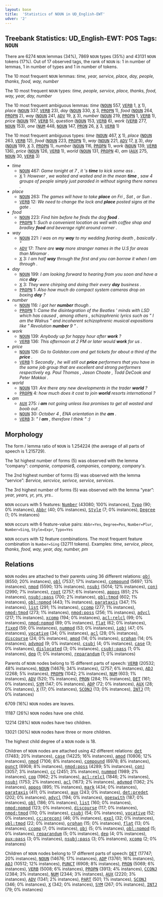 ```yaml
---
layout: base
title:  'Statistics of NOUN in UD_English-EWT'
udver: '2'
---
```


## Treebank Statistics: UD_English-EWT: POS Tags: `NOUN`

There are 6274 `NOUN` lemmas (34%), 7869 `NOUN` types (35%) and 43131 `NOUN` tokens (17%).
Out of 17 observed tags, the rank of `NOUN` is: 1 in number of lemmas, 1 in number of types and 1 in number of tokens.

The 10 most frequent `NOUN` lemmas: <em>time, year, service, place, day, people, thanks, food, way, number</em>

The 10 most frequent `NOUN` types:  <em>time, people, service, place, thanks, food, way, year, day, number</em>

The 10 most frequent ambiguous lemmas: <em>time</em> (<tt><a href="en_ewt-pos-NOUN.html">NOUN</a></tt> 557, <tt><a href="en_ewt-pos-VERB.html">VERB</a></tt> 1, <tt><a href="en_ewt-pos-X.html">X</a></tt> 1), <em>place</em> (<tt><a href="en_ewt-pos-NOUN.html">NOUN</a></tt> 337, <tt><a href="en_ewt-pos-VERB.html">VERB</a></tt> 23), <em>day</em> (<tt><a href="en_ewt-pos-NOUN.html">NOUN</a></tt> 330, <tt><a href="en_ewt-pos-X.html">X</a></tt> 3, <tt><a href="en_ewt-pos-PROPN.html">PROPN</a></tt> 1), <em>food</em> (<tt><a href="en_ewt-pos-NOUN.html">NOUN</a></tt> 264, <tt><a href="en_ewt-pos-PROPN.html">PROPN</a></tt> 2), <em>way</em> (<tt><a href="en_ewt-pos-NOUN.html">NOUN</a></tt> 241, <tt><a href="en_ewt-pos-ADV.html">ADV</a></tt> 19, <tt><a href="en_ewt-pos-X.html">X</a></tt> 3), <em>number</em> (<tt><a href="en_ewt-pos-NOUN.html">NOUN</a></tt> 219, <tt><a href="en_ewt-pos-PROPN.html">PROPN</a></tt> 1, <tt><a href="en_ewt-pos-VERB.html">VERB</a></tt> 1), <em>price</em> (<tt><a href="en_ewt-pos-NOUN.html">NOUN</a></tt> 197, <tt><a href="en_ewt-pos-VERB.html">VERB</a></tt> 5), <em>question</em> (<tt><a href="en_ewt-pos-NOUN.html">NOUN</a></tt> 153, <tt><a href="en_ewt-pos-VERB.html">VERB</a></tt> 6), <em>work</em> (<tt><a href="en_ewt-pos-VERB.html">VERB</a></tt> 277, <tt><a href="en_ewt-pos-NOUN.html">NOUN</a></tt> 153), <em>one</em> (<tt><a href="en_ewt-pos-NUM.html">NUM</a></tt> 448, <tt><a href="en_ewt-pos-NOUN.html">NOUN</a></tt> 147, <tt><a href="en_ewt-pos-PRON.html">PRON</a></tt> 26, <tt><a href="en_ewt-pos-X.html">X</a></tt> 3, <tt><a href="en_ewt-pos-VERB.html">VERB</a></tt> 1)

The 10 most frequent ambiguous types:  <em>time</em> (<tt><a href="en_ewt-pos-NOUN.html">NOUN</a></tt> 467, <tt><a href="en_ewt-pos-X.html">X</a></tt> 1), <em>place</em> (<tt><a href="en_ewt-pos-NOUN.html">NOUN</a></tt> 263, <tt><a href="en_ewt-pos-VERB.html">VERB</a></tt> 12), <em>food</em> (<tt><a href="en_ewt-pos-NOUN.html">NOUN</a></tt> 223, <tt><a href="en_ewt-pos-PROPN.html">PROPN</a></tt> 1), <em>way</em> (<tt><a href="en_ewt-pos-NOUN.html">NOUN</a></tt> 221, <tt><a href="en_ewt-pos-ADV.html">ADV</a></tt> 17, <tt><a href="en_ewt-pos-X.html">X</a></tt> 3), <em>day</em> (<tt><a href="en_ewt-pos-NOUN.html">NOUN</a></tt> 199, <tt><a href="en_ewt-pos-X.html">X</a></tt> 3, <tt><a href="en_ewt-pos-PROPN.html">PROPN</a></tt> 1), <em>number</em> (<tt><a href="en_ewt-pos-NOUN.html">NOUN</a></tt> 116, <tt><a href="en_ewt-pos-PROPN.html">PROPN</a></tt> 1), <em>work</em> (<tt><a href="en_ewt-pos-NOUN.html">NOUN</a></tt> 139, <tt><a href="en_ewt-pos-VERB.html">VERB</a></tt> 136), <em>price</em> (<tt><a href="en_ewt-pos-NOUN.html">NOUN</a></tt> 126, <tt><a href="en_ewt-pos-VERB.html">VERB</a></tt> 1), <em>world</em> (<tt><a href="en_ewt-pos-NOUN.html">NOUN</a></tt> 131, <tt><a href="en_ewt-pos-PROPN.html">PROPN</a></tt> 4), <em>am</em> (<tt><a href="en_ewt-pos-AUX.html">AUX</a></tt> 275, <tt><a href="en_ewt-pos-NOUN.html">NOUN</a></tt> 30, <tt><a href="en_ewt-pos-VERB.html">VERB</a></tt> 3)


* <em>time</em>
  * <tt><a href="en_ewt-pos-NOUN.html">NOUN</a></tt> 467: <em>Game tonight at 7 , it 's <b>time</b> to kick some ass .</em>
  * <tt><a href="en_ewt-pos-X.html">X</a></tt> 1: <em>However , we waited and waited and in the mean <b>time</b> , saw 4 groups of people simply just paraded in without signing there names .</em>
* <em>place</em>
  * <tt><a href="en_ewt-pos-NOUN.html">NOUN</a></tt> 263: <em>The games will have to take <b>place</b> on Fri , Sat , or Sun .</em>
  * <tt><a href="en_ewt-pos-VERB.html">VERB</a></tt> 12: <em>We need to change the lock and <b>place</b> posted signs at the gate .</em>
* <em>food</em>
  * <tt><a href="en_ewt-pos-NOUN.html">NOUN</a></tt> 223: <em>Find him before he finds the dog <b>food</b> .</em>
  * <tt><a href="en_ewt-pos-PROPN.html">PROPN</a></tt> 1: <em>Such a convenient location as well with coffee shop and bradley <b>food</b> and beverage right around corner .</em>
* <em>way</em>
  * <tt><a href="en_ewt-pos-NOUN.html">NOUN</a></tt> 221: <em>I was on my <b>way</b> to my wedding fearing death , basically . "</em>
  * <tt><a href="en_ewt-pos-ADV.html">ADV</a></tt> 17: <em>There are <b>way</b> more stranger names in the U.S for areas than Miramar .</em>
  * <tt><a href="en_ewt-pos-X.html">X</a></tt> 3: <em>I am half <b>way</b> through the first and you can borrow it when I am through .</em>
* <em>day</em>
  * <tt><a href="en_ewt-pos-NOUN.html">NOUN</a></tt> 199: <em>I am looking forward to hearing from you soon and have a nice <b>day</b> .</em>
  * <tt><a href="en_ewt-pos-X.html">X</a></tt> 3: <em>They were chirping and doing their every <b>day</b> business .</em>
  * <tt><a href="en_ewt-pos-PROPN.html">PROPN</a></tt> 1: <em>Also how much do compact system cameras drop on boxing <b>day</b> ?</em>
* <em>number</em>
  * <tt><a href="en_ewt-pos-NOUN.html">NOUN</a></tt> 116: <em>i got her <b>number</b> though .</em>
  * <tt><a href="en_ewt-pos-PROPN.html">PROPN</a></tt> 1: <em>Came the disintegration of the Beatles ' minds with LSD which has caused , among others , schizophrenic lyrics such as " I am the Walrus " and incoherent schizophrenic musical expositions like " Revolution <b>number</b> 9 " .</em>
* <em>work</em>
  * <tt><a href="en_ewt-pos-NOUN.html">NOUN</a></tt> 139: <em>Anybody up for happy hour after <b>work</b> ?</em>
  * <tt><a href="en_ewt-pos-VERB.html">VERB</a></tt> 136: <em>This afternoon at 2 PM or later would <b>work</b> for us .</em>
* <em>price</em>
  * <tt><a href="en_ewt-pos-NOUN.html">NOUN</a></tt> 126: <em>Go to Goldstar.com and get tickets for about a third of the <b>price</b> .</em>
  * <tt><a href="en_ewt-pos-VERB.html">VERB</a></tt> 1: <em>Secondly , he will still out <b>price</b> performers that you have in the same job group that are excellent and strong performers respectively eg. Paul Thomas , Jason Choate , Todd DeCook and Peter Makkai .</em>
* <em>world</em>
  * <tt><a href="en_ewt-pos-NOUN.html">NOUN</a></tt> 131: <em>Are there any new developments in the trader <b>world</b> ?</em>
  * <tt><a href="en_ewt-pos-PROPN.html">PROPN</a></tt> 4: <em>how much does it cost to join <b>world</b> resorts international ?</em>
* <em>am</em>
  * <tt><a href="en_ewt-pos-AUX.html">AUX</a></tt> 275: <em>i <b>am</b> not going unless lisa promises to get all wasted and boob out .</em>
  * <tt><a href="en_ewt-pos-NOUN.html">NOUN</a></tt> 30: <em>October 4 , ENA orientation in the <b>am</b> .</em>
  * <tt><a href="en_ewt-pos-VERB.html">VERB</a></tt> 3: <em>" I <b>am</b> , therefore I think " :)</em>

## Morphology

The form / lemma ratio of `NOUN` is 1.254224 (the average of all parts of speech is 1.215729).

The 1st highest number of forms (5) was observed with the lemma “company”: <em>companie, companie$, companies, company, company's</em>.

The 2nd highest number of forms (5) was observed with the lemma “service”: <em>$ervice, sercvice, serivce, service, services</em>.

The 3rd highest number of forms (5) was observed with the lemma “year”: <em>year, years, yr, yrs, yrs.</em>.

`NOUN` occurs with 5 features: <tt><a href="en_ewt-feat-Number.html">Number</a></tt> (43080; 100% instances), <tt><a href="en_ewt-feat-Typo.html">Typo</a></tt> (90; 0% instances), <tt><a href="en_ewt-feat-Abbr.html">Abbr</a></tt> (40; 0% instances), <tt><a href="en_ewt-feat-Style.html">Style</a></tt> (7; 0% instances), <tt><a href="en_ewt-feat-Degree.html">Degree</a></tt> (1; 0% instances)

`NOUN` occurs with 6 feature-value pairs: `Abbr=Yes`, `Degree=Pos`, `Number=Plur`, `Number=Sing`, `Style=Expr`, `Typo=Yes`

`NOUN` occurs with 12 feature combinations.
The most frequent feature combination is `Number=Sing` (32711 tokens).
Examples: <em>time, service, place, thanks, food, way, year, day, number, pm</em>


## Relations

`NOUN` nodes are attached to their parents using 36 different relations: <tt><a href="en_ewt-dep-obj.html">obj</a></tt> (8550; 20% instances), <tt><a href="en_ewt-dep-obl.html">obl</a></tt> (7537; 17% instances), <tt><a href="en_ewt-dep-compound.html">compound</a></tt> (5697; 13% instances), <tt><a href="en_ewt-dep-nmod.html">nmod</a></tt> (5590; 13% instances), <tt><a href="en_ewt-dep-nsubj.html">nsubj</a></tt> (5014; 12% instances), <tt><a href="en_ewt-dep-conj.html">conj</a></tt> (2990; 7% instances), <tt><a href="en_ewt-dep-root.html">root</a></tt> (2757; 6% instances), <tt><a href="en_ewt-dep-appos.html">appos</a></tt> (851; 2% instances), <tt><a href="en_ewt-dep-nsubj-pass.html">nsubj:pass</a></tt> (700; 2% instances), <tt><a href="en_ewt-dep-obl-tmod.html">obl:tmod</a></tt> (602; 1% instances), <tt><a href="en_ewt-dep-obl-npmod.html">obl:npmod</a></tt> (443; 1% instances), <tt><a href="en_ewt-dep-parataxis.html">parataxis</a></tt> (347; 1% instances), <tt><a href="en_ewt-dep-list.html">list</a></tt> (291; 1% instances), <tt><a href="en_ewt-dep-ccomp.html">ccomp</a></tt> (277; 1% instances), <tt><a href="en_ewt-dep-nmod-tmod.html">nmod:tmod</a></tt> (273; 1% instances), <tt><a href="en_ewt-dep-nmod-poss.html">nmod:poss</a></tt> (256; 1% instances), <tt><a href="en_ewt-dep-advcl.html">advcl</a></tt> (217; 1% instances), <tt><a href="en_ewt-dep-xcomp.html">xcomp</a></tt> (194; 0% instances), <tt><a href="en_ewt-dep-acl-relcl.html">acl:relcl</a></tt> (99; 0% instances), <tt><a href="en_ewt-dep-nmod-npmod.html">nmod:npmod</a></tt> (89; 0% instances), <tt><a href="en_ewt-dep-flat.html">flat</a></tt> (62; 0% instances), <tt><a href="en_ewt-dep-fixed.html">fixed</a></tt> (59; 0% instances), <tt><a href="en_ewt-dep-nummod.html">nummod</a></tt> (53; 0% instances), <tt><a href="en_ewt-dep-iobj.html">iobj</a></tt> (47; 0% instances), <tt><a href="en_ewt-dep-vocative.html">vocative</a></tt> (34; 0% instances), <tt><a href="en_ewt-dep-acl.html">acl</a></tt> (28; 0% instances), <tt><a href="en_ewt-dep-discourse.html">discourse</a></tt> (24; 0% instances), <tt><a href="en_ewt-dep-amod.html">amod</a></tt> (14; 0% instances), <tt><a href="en_ewt-dep-orphan.html">orphan</a></tt> (14; 0% instances), <tt><a href="en_ewt-dep-advmod.html">advmod</a></tt> (9; 0% instances), <tt><a href="en_ewt-dep-csubj.html">csubj</a></tt> (4; 0% instances), <tt><a href="en_ewt-dep-case.html">case</a></tt> (3; 0% instances), <tt><a href="en_ewt-dep-dislocated.html">dislocated</a></tt> (3; 0% instances), <tt><a href="en_ewt-dep-csubj-pass.html">csubj:pass</a></tt> (1; 0% instances), <tt><a href="en_ewt-dep-dep.html">dep</a></tt> (1; 0% instances), <tt><a href="en_ewt-dep-reparandum.html">reparandum</a></tt> (1; 0% instances)

Parents of `NOUN` nodes belong to 15 different parts of speech: <tt><a href="en_ewt-pos-VERB.html">VERB</a></tt> (20532; 48% instances), <tt><a href="en_ewt-pos-NOUN.html">NOUN</a></tt> (14676; 34% instances),  (2757; 6% instances), <tt><a href="en_ewt-pos-ADJ.html">ADJ</a></tt> (2268; 5% instances), <tt><a href="en_ewt-pos-PROPN.html">PROPN</a></tt> (1042; 2% instances), <tt><a href="en_ewt-pos-NUM.html">NUM</a></tt> (603; 1% instances), <tt><a href="en_ewt-pos-ADV.html">ADV</a></tt> (520; 1% instances), <tt><a href="en_ewt-pos-PRON.html">PRON</a></tt> (284; 1% instances), <tt><a href="en_ewt-pos-DET.html">DET</a></tt> (161; 0% instances), <tt><a href="en_ewt-pos-SYM.html">SYM</a></tt> (147; 0% instances), <tt><a href="en_ewt-pos-ADP.html">ADP</a></tt> (72; 0% instances), <tt><a href="en_ewt-pos-AUX.html">AUX</a></tt> (28; 0% instances), <tt><a href="en_ewt-pos-X.html">X</a></tt> (17; 0% instances), <tt><a href="en_ewt-pos-SCONJ.html">SCONJ</a></tt> (13; 0% instances), <tt><a href="en_ewt-pos-INTJ.html">INTJ</a></tt> (11; 0% instances)

6709 (16%) `NOUN` nodes are leaves.

11187 (26%) `NOUN` nodes have one child.

12214 (28%) `NOUN` nodes have two children.

13021 (30%) `NOUN` nodes have three or more children.

The highest child degree of a `NOUN` node is 18.

Children of `NOUN` nodes are attached using 42 different relations: <tt><a href="en_ewt-dep-det.html">det</a></tt> (17483; 20% instances), <tt><a href="en_ewt-dep-case.html">case</a></tt> (14225; 16% instances), <tt><a href="en_ewt-dep-amod.html">amod</a></tt> (10806; 12% instances), <tt><a href="en_ewt-dep-nmod.html">nmod</a></tt> (7106; 8% instances), <tt><a href="en_ewt-dep-compound.html">compound</a></tt> (6978; 8% instances), <tt><a href="en_ewt-dep-punct.html">punct</a></tt> (6908; 8% instances), <tt><a href="en_ewt-dep-nmod-poss.html">nmod:poss</a></tt> (4289; 5% instances), <tt><a href="en_ewt-dep-conj.html">conj</a></tt> (3057; 3% instances), <tt><a href="en_ewt-dep-cc.html">cc</a></tt> (2451; 3% instances), <tt><a href="en_ewt-dep-nummod.html">nummod</a></tt> (1989; 2% instances), <tt><a href="en_ewt-dep-cop.html">cop</a></tt> (1962; 2% instances), <tt><a href="en_ewt-dep-acl-relcl.html">acl:relcl</a></tt> (1846; 2% instances), <tt><a href="en_ewt-dep-nsubj.html">nsubj</a></tt> (1753; 2% instances), <tt><a href="en_ewt-dep-acl.html">acl</a></tt> (1673; 2% instances), <tt><a href="en_ewt-dep-advmod.html">advmod</a></tt> (1362; 2% instances), <tt><a href="en_ewt-dep-appos.html">appos</a></tt> (895; 1% instances), <tt><a href="en_ewt-dep-mark.html">mark</a></tt> (434; 0% instances), <tt><a href="en_ewt-dep-parataxis.html">parataxis</a></tt> (411; 0% instances), <tt><a href="en_ewt-dep-aux.html">aux</a></tt> (243; 0% instances), <tt><a href="en_ewt-dep-det-predet.html">det:predet</a></tt> (202; 0% instances), <tt><a href="en_ewt-dep-advcl.html">advcl</a></tt> (194; 0% instances), <tt><a href="en_ewt-dep-goeswith.html">goeswith</a></tt> (187; 0% instances), <tt><a href="en_ewt-dep-obl.html">obl</a></tt> (186; 0% instances), <tt><a href="en_ewt-dep-list.html">list</a></tt> (160; 0% instances), <tt><a href="en_ewt-dep-nmod-npmod.html">nmod:npmod</a></tt> (123; 0% instances), <tt><a href="en_ewt-dep-discourse.html">discourse</a></tt> (117; 0% instances), <tt><a href="en_ewt-dep-nmod-tmod.html">nmod:tmod</a></tt> (110; 0% instances), <tt><a href="en_ewt-dep-csubj.html">csubj</a></tt> (54; 0% instances), <tt><a href="en_ewt-dep-vocative.html">vocative</a></tt> (52; 0% instances), <tt><a href="en_ewt-dep-cc-preconj.html">cc:preconj</a></tt> (46; 0% instances), <tt><a href="en_ewt-dep-expl.html">expl</a></tt> (32; 0% instances), <tt><a href="en_ewt-dep-obl-tmod.html">obl:tmod</a></tt> (22; 0% instances), <tt><a href="en_ewt-dep-orphan.html">orphan</a></tt> (15; 0% instances), <tt><a href="en_ewt-dep-flat.html">flat</a></tt> (13; 0% instances), <tt><a href="en_ewt-dep-ccomp.html">ccomp</a></tt> (7; 0% instances), <tt><a href="en_ewt-dep-obj.html">obj</a></tt> (5; 0% instances), <tt><a href="en_ewt-dep-obl-npmod.html">obl:npmod</a></tt> (5; 0% instances), <tt><a href="en_ewt-dep-reparandum.html">reparandum</a></tt> (5; 0% instances), <tt><a href="en_ewt-dep-dep.html">dep</a></tt> (4; 0% instances), <tt><a href="en_ewt-dep-aux-pass.html">aux:pass</a></tt> (3; 0% instances), <tt><a href="en_ewt-dep-nsubj-pass.html">nsubj:pass</a></tt> (3; 0% instances), <tt><a href="en_ewt-dep-xcomp.html">xcomp</a></tt> (2; 0% instances)

Children of `NOUN` nodes belong to 17 different parts of speech: <tt><a href="en_ewt-pos-DET.html">DET</a></tt> (17747; 20% instances), <tt><a href="en_ewt-pos-NOUN.html">NOUN</a></tt> (14676; 17% instances), <tt><a href="en_ewt-pos-ADP.html">ADP</a></tt> (13761; 16% instances), <tt><a href="en_ewt-pos-ADJ.html">ADJ</a></tt> (10512; 12% instances), <tt><a href="en_ewt-pos-PUNCT.html">PUNCT</a></tt> (6908; 8% instances), <tt><a href="en_ewt-pos-PRON.html">PRON</a></tt> (5069; 6% instances), <tt><a href="en_ewt-pos-VERB.html">VERB</a></tt> (5008; 6% instances), <tt><a href="en_ewt-pos-PROPN.html">PROPN</a></tt> (3913; 4% instances), <tt><a href="en_ewt-pos-CCONJ.html">CCONJ</a></tt> (2384; 3% instances), <tt><a href="en_ewt-pos-NUM.html">NUM</a></tt> (2344; 3% instances), <tt><a href="en_ewt-pos-AUX.html">AUX</a></tt> (2220; 3% instances), <tt><a href="en_ewt-pos-ADV.html">ADV</a></tt> (1341; 2% instances), <tt><a href="en_ewt-pos-PART.html">PART</a></tt> (501; 1% instances), <tt><a href="en_ewt-pos-SCONJ.html">SCONJ</a></tt> (346; 0% instances), <tt><a href="en_ewt-pos-X.html">X</a></tt> (342; 0% instances), <tt><a href="en_ewt-pos-SYM.html">SYM</a></tt> (267; 0% instances), <tt><a href="en_ewt-pos-INTJ.html">INTJ</a></tt> (79; 0% instances)

